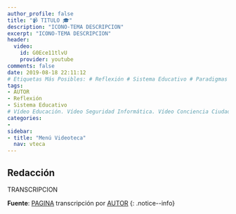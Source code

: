 ```yaml
---
author_profile: false
title: "📹 TITULO 🎓"
description: "ICONO-TEMA DESCRIPCION"
excerpt: "ICONO-TEMA DESCRIPCION"
header:
  video:
    id: G0Ece11tlvU
    provider: youtube
comments: false
date: 2019-08-18 22:11:12
# Etiquetas Más Posibles: # Reflexión # Sistema Educativo # Paradigmas
tags:
- AUTOR
- Reflexión
- Sistema Educativo
# Vídeo Educación. Vídeo Seguridad Informática. Vídeo Conciencia Ciudadana. Vídeo Películas. Vídeo Series. Vídeo Videojuegos Vídeo Robótica
categories:
- 
sidebar:
- title: "Menú Videoteca"
  nav: vteca
---
```


## Redacción

TRANSCRIPCION 

**Fuente**: [PAGINA]() transcripción por [AUTOR]()
{: .notice--info}
